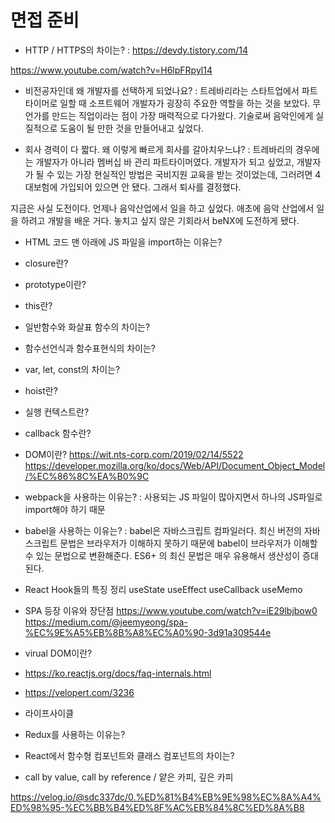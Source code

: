 # 면접 준비

- HTTP / HTTPS의 차이는?
: https://devdy.tistory.com/14

https://www.youtube.com/watch?v=H6lpFRpyl14

- 비전공자인데 왜 개발자를 선택하게 되었나요?
: 트레바리라는 스타트업에서 파트타이머로 일할 때 소프트웨어 개발자가 굉장히 주요한 역할을 하는 것을 보았다. 무언가를 만드는 직업이라는 점이 가장 매력적으로 다가왔다. 기술로써 음악인에게 실질적으로 도움이 될 만한 것을 만들어내고 싶었다. 

- 회사 경력이 다 짧다. 왜 이렇게 빠르게 회사를 갈아치우느냐?
: 트레바리의 경우에는 개발자가 아니라 멤버십 바 관리 파트타이머였다. 개발자가 되고 싶었고, 개발자가 될 수 있는 가장 현실적인 방법은 국비지원 교육을 받는 것이었는데, 그러려면 4대보험에 가입되어 있으면 안 됐다. 그래서 퇴사를 결정했다.

지금은 사실 도전이다. 언제나 음악산업에서 일을 하고 싶었다. 애초에 음악 산업에서 일을 하려고 개발을 배운 거다. 놓치고 싶지 않은 기회라서 beNX에 도전하게 됐다.

- HTML 코드 맨 아래에 JS 파일을 import하는 이유는?
- closure란?
- prototype이란?
- this란?
- 일반함수와 화살표 함수의 차이는?
- 함수선언식과 함수표현식의 차이는?
- var, let, const의 차이는?
- hoist란?
- 실행 컨텍스트란?
- callback 함수란?
- DOM이란?
  https://wit.nts-corp.com/2019/02/14/5522
  https://developer.mozilla.org/ko/docs/Web/API/Document_Object_Model/%EC%86%8C%EA%B0%9C

- webpack을 사용하는 이유는?
: 사용되는 JS 파일이 많아지면서 하나의 JS파일로 import해야 하기 때문
- babel을 사용하는 이유는?
: babel은 자바스크립트 컴파일러다. 최신 버전의 자바스크립트 문법은 브라우저가 이해하지 못하기 때문에 babel이 브라우저가 이해할 수 있는 문법으로 변환해준다. ES6+ 의 최신 문법은 매우 유용해서 생산성이 증대된다.


- React Hook들의 특징 정리
useState
useEffect
useCallback
useMemo

- SPA 등장 이유와 장단점
  https://www.youtube.com/watch?v=iE29lbjbow0
  https://medium.com/@jeemyeong/spa-%EC%9E%A5%EB%8B%A8%EC%A0%90-3d91a309544e
- virual DOM이란?
- https://ko.reactjs.org/docs/faq-internals.html
- https://velopert.com/3236
- 라이프사이클
- Redux를 사용하는 이유는?
- React에서 함수형 컴포넌트와 클래스 컴포넌트의 차이는?
- call by value, call by reference / 얕은 카피, 깊은 카피

https://velog.io/@sdc337dc/0.%ED%81%B4%EB%9E%98%EC%8A%A4%ED%98%95-%EC%BB%B4%ED%8F%AC%EB%84%8C%ED%8A%B8